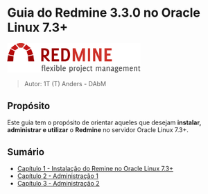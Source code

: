 # Guia do Redmine 3.3.0 no Oracle Linux 7.3+

<img src="chapter-1/img/2000px-redmine_logo-svg.png" style="zoom:30%" />

> Autor: 1T (T) Anders - DAbM

## Propósito

Este guia tem o propósito de orientar aqueles que desejam **instalar, administrar e utilizar** o **Redmine** no servidor Oracle Linux 7.3+. 

## Sumário

* [Capítulo 1 - Instalação do Remine no Oracle Linux 7.3+](chapter-1/chapter1-instalacao.md)
* [Capítulo 2 - Administração 1](chapter-2/chapter2-adm1.md)
* [Capítulo 3 - Administração 2](chapter-3/chapter3-adm2.md)